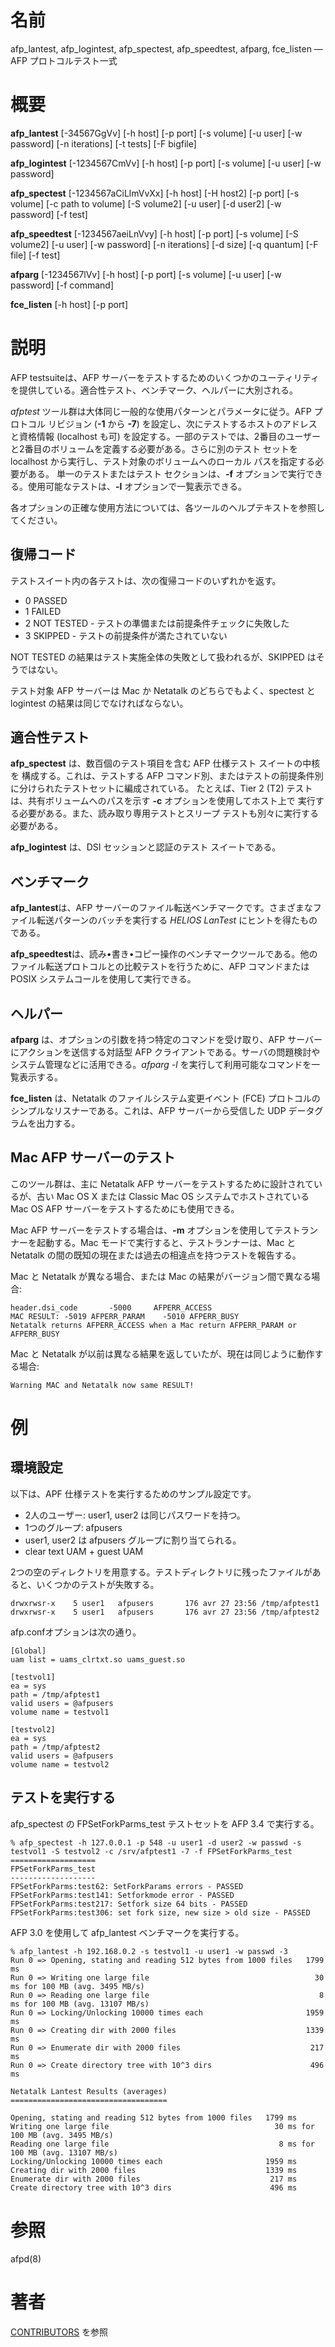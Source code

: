 # 名前

afp_lantest, afp_logintest, afp_spectest, afp_speedtest, afparg, fce_listen
— AFP プロトコルテスト一式

# 概要

**afp_lantest** [-34567GgVv] [-h host] [-p port] [-s volume] [-u user] [-w password] [-n iterations] [-t tests] [-F bigfile]

**afp_logintest** [-1234567CmVv] [-h host] [-p port] [-s volume] [-u user] [-w password]

**afp_spectest** [-1234567aCiLlmVvXx] [-h host] [-H host2] [-p port] [-s volume] [-c path to volume] [-S volume2] [-u user] [-d user2] [-w password] [-f test]

**afp_speedtest** [-1234567aeiLnVvy] [-h host] [-p port] [-s volume] [-S volume2] [-u user] [-w password] [-n iterations] [-d size] [-q quantum] [-F file] [-f test]

**afparg** [-1234567lVv] [-h host] [-p port] [-s volume] [-u user] [-w password] [-f command]

**fce_listen** [-h host] [-p port]

# 説明

AFP testsuiteは、AFP
サーバーをテストするためのいくつかのユーティリティを提供している。適合性テスト、ベンチマーク、ヘルパーに大別される。

*afptest*
ツール群は大体同じ一般的な使用パターンとパラメータに従う。AFP プロトコル リビジョン (**-1** から **-7**)
を設定し、次にテストするホストのアドレスと資格情報 (localhost も可)
を設定する。一部のテストでは、2番目のユーザーと2番目のボリュームを定義する必要がある。さらに別のテスト セットを localhost
から実行し、テスト対象のボリュームへのローカル パスを指定する必要がある。 単一のテストまたはテスト セクションは、**-f**
オプションで実行できる。使用可能なテストは、**-l** オプションで一覧表示できる。

各オプションの正確な使用方法については、各ツールのヘルプテキストを参照してください。

## 復帰コード

テストスイート内の各テストは、次の復帰コードのいずれかを返す。

- 0 PASSED
- 1 FAILED
- 2 NOT TESTED - テストの準備または前提条件チェックに失敗した
- 3 SKIPPED - テストの前提条件が満たされていない

NOT TESTED の結果はテスト実施全体の失敗として扱われるが、SKIPPED はそうではない。

テスト対象 AFP サーバーは Mac か Netatalk のどちらでもよく、spectest と logintest
の結果は同じでなければならない。

## 適合性テスト

**afp_spectest** は、数百個のテスト項目を含む AFP 仕様テスト スイートの中核を 構成する。これは、テストする AFP コマンド別、またはテストの前提条件別に分けられたテストセットに編成されている。 たとえば、Tier 2 (T2) テストは、共有ボリュームへのパスを示す **-c** オプションを使用してホスト上で 実行する必要がある。また、読み取り専用テストとスリープ テストも別々に実行する必要がある。

**afp_logintest** は、DSI セッションと認証のテスト スイートである。

## ベンチマーク

**afp_lantest**は、AFP サーバーのファイル転送ベンチマークです。さまざまなファイル転送パターンのバッチを実行する *HELIOS LanTest* にヒントを得たものである。

**afp_speedtest**は、読み•書き•コピー操作のベンチマークツールである。他のファイル転送プロトコルとの比較テストを行うために、AFP
コマンドまたは POSIX システムコールを使用して実行できる。

## ヘルパー

**afparg** は、オプションの引数を持つ特定のコマンドを受け取り、AFP サーバーにアクションを送信する対話型 AFP クライアントである。サーバの問題検討やシステム管理などに活用できる。*afparg -l* を実行して利用可能なコマンドを一覧表示する。

**fce_listen** は、Netatalk のファイルシステム変更イベント (FCE) プロトコルのシンプルなリスナーである。これは、AFP サーバーから受信した UDP データグラムを出力する。

## Mac AFP サーバーのテスト

このツール群は、主に Netatalk AFP サーバーをテストするために設計されているが、古い Mac OS X または Classic Mac OS
システムでホストされている Mac OS AFP サーバーをテストするためにも使用できる。

Mac AFP サーバーをテストする場合は、**-m** オプションを使用してテストランナーを起動する。Mac
モードで実行すると、テストランナーは、Mac と Netatalk の間の既知の現在または過去の相違点を持つテストを報告する。

Mac と Netatalk が異なる場合、または Mac の結果がバージョン間で異なる場合:

    header.dsi_code       -5000     AFPERR_ACCESS
    MAC RESULT: -5019 AFPERR_PARAM    -5010 AFPERR_BUSY
    Netatalk returns AFPERR_ACCESS when a Mac return AFPERR_PARAM or AFPERR_BUSY

Mac と Netatalk が以前は異なる結果を返していたが、現在は同じように動作する場合:

    Warning MAC and Netatalk now same RESULT!

# 例

## 環境設定

以下は、APF 仕様テストを実行するためのサンプル設定です。

- 2人のユーザー: user1, user2 は同じパスワードを持つ。
- 1つのグループ: afpusers
- user1, user2 は afpusers グループに割り当てられる。
- clear text UAM + guest UAM

2つの空のディレクトリを用意する。テストディレクトリに残ったファイルがあると、いくつかのテストが失敗する。

    drwxrwsr-x    5 user1   afpusers       176 avr 27 23:56 /tmp/afptest1
    drwxrwsr-x    5 user1   afpusers       176 avr 27 23:56 /tmp/afptest2

afp.confオプションは次の通り。

    [Global]
    uam list = uams_clrtxt.so uams_guest.so

    [testvol1]
    ea = sys
    path = /tmp/afptest1
    valid users = @afpusers
    volume name = testvol1

    [testvol2]
    ea = sys
    path = /tmp/afptest2
    valid users = @afpusers
    volume name = testvol2

## テストを実行する

afp_spectest の FPSetForkParms_test テストセットを AFP 3.4 で実行する。

    % afp_spectest -h 127.0.0.1 -p 548 -u user1 -d user2 -w passwd -s testvol1 -S testvol2 -c /srv/afptest1 -7 -f FPSetForkParms_test
    ===================
    FPSetForkParms_test
    -------------------
    FPSetForkParms:test62: SetForkParams errors - PASSED
    FPSetForkParms:test141: Setforkmode error - PASSED
    FPSetForkParms:test217: Setfork size 64 bits - PASSED
    FPSetForkParms:test306: set fork size, new size > old size - PASSED

AFP 3.0 を使用して afp_lantest ベンチマークを実行する。

    % afp_lantest -h 192.168.0.2 -s testvol1 -u user1 -w passwd -3
    Run 0 => Opening, stating and reading 512 bytes from 1000 files   1799 ms
    Run 0 => Writing one large file                                     30 ms for 100 MB (avg. 3495 MB/s)
    Run 0 => Reading one large file                                      8 ms for 100 MB (avg. 13107 MB/s)
    Run 0 => Locking/Unlocking 10000 times each                       1959 ms
    Run 0 => Creating dir with 2000 files                             1339 ms
    Run 0 => Enumerate dir with 2000 files                             217 ms
    Run 0 => Create directory tree with 10^3 dirs                      496 ms

    Netatalk Lantest Results (averages)
    ===================================

    Opening, stating and reading 512 bytes from 1000 files   1799 ms
    Writing one large file                                     30 ms for 100 MB (avg. 3495 MB/s)
    Reading one large file                                      8 ms for 100 MB (avg. 13107 MB/s)
    Locking/Unlocking 10000 times each                       1959 ms
    Creating dir with 2000 files                             1339 ms
    Enumerate dir with 2000 files                             217 ms
    Create directory tree with 10^3 dirs                      496 ms

# 参照

afpd(8)

# 著者

[CONTRIBUTORS](https://netatalk.io/contributors) を参照
